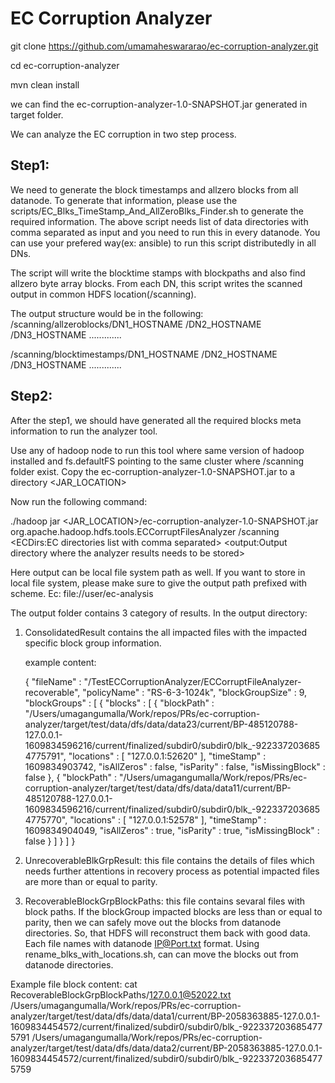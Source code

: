 # EC Corruption Analyzer

git clone https://github.com/umamaheswararao/ec-corruption-analyzer.git

cd ec-corruption-analyzer

mvn clean install

we can find the ec-corruption-analyzer-1.0-SNAPSHOT.jar generated in target folder.

We can analyze the EC corruption in two step process.

## Step1: 
We need to generate the block timestamps and allzero blocks from all datanode.
To generate that information, please use the scripts/EC_Blks_TimeStamp_And_AllZeroBlks_Finder.sh to generate the required information.
The above script needs list of data directories with comma separated as input and you need to run this in every datanode. 
You can use your prefered way(ex: ansible) to run this script distributedly in all DNs.

The script will write the blocktime stamps with blockpaths and also find allzero byte array blocks. From each DN, this script writes the scanned output in common HDFS location(/scanning).

The output structure would be in the following:
   /scanning/allzeroblocks/DN1_HOSTNAME
                          /DN2_HOSTNAME
                          /DN3_HOSTNAME 
                          .............
                          
   /scanning/blocktimestamps/DN1_HOSTNAME
                            /DN2_HOSTNAME
                            /DN3_HOSTNAME 
                            .............

## Step2:
After the step1, we should have generated all the required blocks meta information to run the analyzer tool.

Use any of hadoop node to run this tool where same version of hadoop installed and fs.defaultFS pointing to the same cluster where /scanning folder exist.
Copy the ec-corruption-analyzer-1.0-SNAPSHOT.jar to a directory <JAR_LOCATION>

Now run the following command:

./hadoop jar <JAR_LOCATION>/ec-corruption-analyzer-1.0-SNAPSHOT.jar org.apache.hadoop.hdfs.tools.ECCorruptFilesAnalyzer /scanning <ECDirs:EC directories list with comma separated> <output:Output directory where the analyzer results needs to be stored>
  
Here output can be local file system path as well. If you want to store in local file system, please make sure to give the output path prefixed with scheme. Ec: file://user/ec-analysis

The output folder contains 3 category of results. 
In the output directory:
1. ConsolidatedResult contains the all impacted files with the impacted specific block group information.
   
   example content:
   
   {
  "fileName" : "/TestECCorruptionAnalyzer/ECCorruptFileAnalyzer-recoverable",
  "policyName" : "RS-6-3-1024k",
  "blockGroupSize" : 9,
  "blockGroups" : [ {
    "blocks" : [ {
      "blockPath" : "/Users/umagangumalla/Work/repos/PRs/ec-corruption-analyzer/target/test/data/dfs/data/data23/current/BP-485120788-127.0.0.1-1609834596216/current/finalized/subdir0/subdir0/blk_-9223372036854775791",
      "locations" : [ "127.0.0.1:52620" ],
      "timeStamp" : 1609834903742,
      "isAllZeros" : false,
      "isParity" : false,
      "isMissingBlock" : false
    }, {
      "blockPath" : "/Users/umagangumalla/Work/repos/PRs/ec-corruption-analyzer/target/test/data/dfs/data/data11/current/BP-485120788-127.0.0.1-1609834596216/current/finalized/subdir0/subdir0/blk_-9223372036854775770",
      "locations" : [ "127.0.0.1:52578" ],
      "timeStamp" : 1609834904049,
      "isAllZeros" : true,
      "isParity" : true,
      "isMissingBlock" : false
    } ]
  } ]
}

2. UnrecoverableBlkGrpResult: this file contains the details of files which needs further attentions in recovery process as potential impacted files are more than or equal to parity.

3. RecoverableBlockGrpBlockPaths: this file contains sevaral files with block paths. If the blockGroup impacted blocks are less than or equal to parity, then we can safely move out the blocks from datanode directories. So, that HDFS will reconstruct them back with good data. Each file names with datanode IP@Port.txt format. Using rename_blks_with_locations.sh, can can move the blocks out from datanode directories.

Example file block content:
cat RecoverableBlockGrpBlockPaths/127.0.0.1@52022.txt
/Users/umagangumalla/Work/repos/PRs/ec-corruption-analyzer/target/test/data/dfs/data/data1/current/BP-2058363885-127.0.0.1-1609834454572/current/finalized/subdir0/subdir0/blk_-9223372036854775791
/Users/umagangumalla/Work/repos/PRs/ec-corruption-analyzer/target/test/data/dfs/data/data2/current/BP-2058363885-127.0.0.1-1609834454572/current/finalized/subdir0/subdir0/blk_-9223372036854775759




